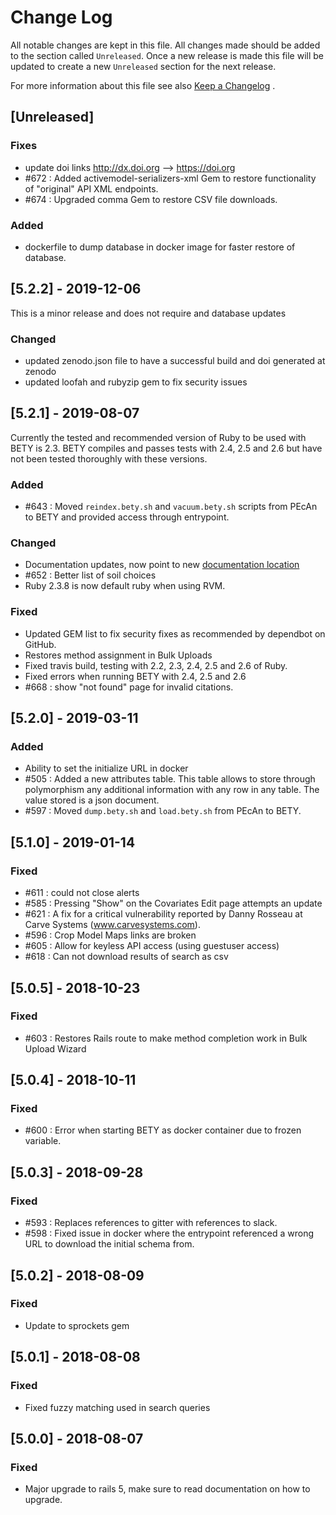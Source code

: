 # Change Log
All notable changes are kept in this file. All changes made should be added to the section called
`Unreleased`. Once a new release is made this file will be updated to create a new `Unreleased`
section for the next release.

For more information about this file see also [Keep a Changelog](http://keepachangelog.com/) .

## [Unreleased]

### Fixes
- update doi links http://dx.doi.org --> https://doi.org
- #672 : Added activemodel-serializers-xml Gem to restore functionality of "original" API XML endpoints.
- #674 : Upgraded comma Gem to restore CSV file downloads.

### Added
- dockerfile to dump database in docker image for faster restore of database.

## [5.2.2] - 2019-12-06

This is a minor release and does not require and database updates

### Changed
- updated zenodo.json file to have a successful build and doi generated at zenodo
- updated loofah and rubyzip gem to fix security issues

## [5.2.1] - 2019-08-07

Currently the tested and recommended version of Ruby to be used with BETY is 2.3. BETY compiles and passes tests with 2.4, 2.5 and 2.6 but have not been tested thoroughly with these versions.

### Added

- #643 : Moved `reindex.bety.sh` and `vacuum.bety.sh` scripts from PEcAn to BETY and provided access through entrypoint. 

### Changed

- Documentation updates, now point to new [documentation location](https://pecanproject.github.io/bety-documentation/index.html)
- #652 : Better list of soil choices
- Ruby 2.3.8 is now default ruby when using RVM.

### Fixed

- Updated GEM list to fix security fixes as recommended by dependbot on GitHub.
- Restores method assignment in Bulk Uploads
- Fixed travis build, testing with 2.2, 2.3, 2.4, 2.5 and 2.6 of Ruby.
- Fixed errors when running BETY with 2.4, 2.5 and 2.6
- #668 : show "not found" page for invalid citations.

## [5.2.0] - 2019-03-11

### Added

- Ability to set the initialize URL in docker
- #505 : Added a new attributes table. This table allows to store through polymorphism any additional information with any row in any table. The value stored is a json document.
- #597 : Moved `dump.bety.sh` and `load.bety.sh` from PEcAn to BETY.

## [5.1.0] - 2019-01-14

### Fixed

- #611 : could not close alerts
- #585 : Pressing "Show" on the Covariates Edit page attempts an update
- #621 : A fix for a critical vulnerability reported by Danny Rosseau at Carve Systems (www.carvesystems.com).
- #596 : Crop Model Maps links are broken
- #605 : Allow for keyless API access (using guestuser access)
- #618 : Can not download results of search as csv

## [5.0.5] - 2018-10-23

### Fixed

- #603 : Restores Rails route to make method completion work in Bulk Upload Wizard

## [5.0.4] - 2018-10-11

### Fixed

- #600 : Error when starting BETY as docker container due to frozen variable.

## [5.0.3] - 2018-09-28

### Fixed

- #593 : Replaces references to gitter with references to slack.
- #598 : Fixed issue in docker where the entrypoint referenced a wrong URL to download the initial schema from.

## [5.0.2] - 2018-08-09

### Fixed
- Update to sprockets gem

## [5.0.1] - 2018-08-08

### Fixed
- Fixed fuzzy matching used in search queries

## [5.0.0] - 2018-08-07

### Fixed
- Major upgrade to rails 5, make sure to read documentation on how to upgrade.
